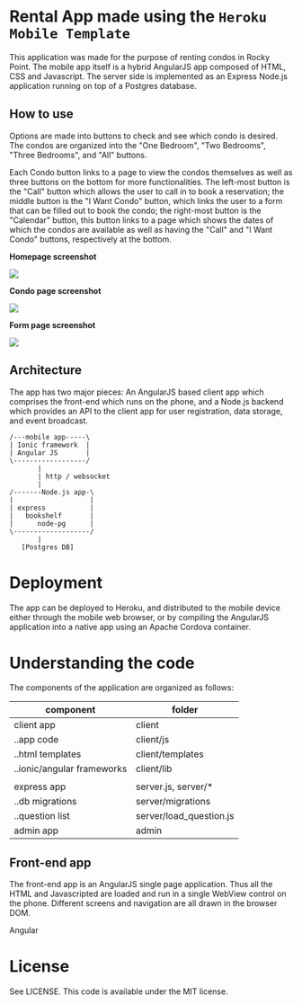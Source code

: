 # Rental App made using the `Heroku Mobile Template`

This application was made for the purpose of renting condos in Rocky Point.
The mobile app itself is a hybrid AngularJS app composed of HTML, CSS and Javascript. The
server side is implemented as an Express Node.js application running on top of 
a Postgres database.


## How to use

Options are made into buttons to check and see which condo is desired. 
The condos are organized into the "One Bedroom", "Two Bedrooms", "Three Bedrooms",
and "All" buttons.

Each Condo button links to a page to view the condos themselves as well as three buttons
on the bottom for more functionalities. The left-most button is the "Call" button which
allows the user to call in to book a reservation; the middle button is the "I Want Condo"
button, which links the user to a form that can be filled out to book the condo; the
right-most button is the "Calendar" button, this button links to a page which shows the
dates of which the condos are available as well as having the "Call" and "I Want Condo"
buttons, respectively at the bottom.


**Homepage screenshot**

<img src="docs/Screenshots/Screenshot_2017-08-07-10-53-17.png" />


**Condo page screenshot**

<img src="docs/Screenshots/Screenshot_2017-08-07-10-54-02.png" />

**Form page screenshot**

<img src="docs/Screenshots/Screenshot_2017-08-07-10-54-15.png" />

## Architecture

The app has two major pieces: An AngularJS based client app which comprises the front-end
which runs on the phone, and a Node.js backend which provides an API to the client app for 
user registration, data storage, and event broadcast.

    /---mobile app-----\
    | Ionic framework  |
    | Angular JS       |
    \------------------/
           |
           | http / websocket
           |
    /-------Node.js app-\
    |                   |
    | express           |
    |   bookshelf       |
    |      node-pg      |
    \-------------------/
           |
       [Postgres DB]

# Deployment

The app can be deployed to Heroku, and distributed to the mobile device either through
the mobile web browser, or by compiling the AngularJS application into a native app
using an Apache Cordova container.

# Understanding the code

The components of the application are organized as follows:

| component | folder |
|------------|---------|
| client app | client |
| ..app code | client/js |
| ..html templates | client/templates |
| ..ionic/angular frameworks | client/lib | 
|            |        |
| express app | server.js, server/* |
| ..db migrations | server/migrations |    
| ..question list | server/load_question.js |
| admin app  | admin  |

## Front-end app

The front-end app is an AngularJS single page application. Thus all the HTML and Javascripted
are loaded and run in a single WebView control on the phone. Different screens and navigation
are all drawn in the browser DOM.

Angular



# License

See LICENSE. This code is available under the MIT license.

